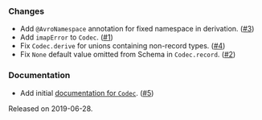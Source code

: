 ### Changes

- Add `@AvroNamespace` annotation for fixed namespace in derivation. ([#3][#3])
- Add `imapError` to `Codec`. ([#1][#1])
- Fix `Codec.derive` for unions containing non-record types. ([#4][#4])
- Fix `None` default value omitted from Schema in `Codec.record`. ([#2][#2])

### Documentation

- Add initial [documentation for `Codec`](https://ovotech.github.io/vulcan/docs/codecs). ([#5][#5])

[#1]: https://github.com/ovotech/vulcan/pull/1
[#2]: https://github.com/ovotech/vulcan/pull/2
[#3]: https://github.com/ovotech/vulcan/pull/3
[#4]: https://github.com/ovotech/vulcan/pull/4
[#5]: https://github.com/ovotech/vulcan/pull/5

Released on 2019-06-28.
